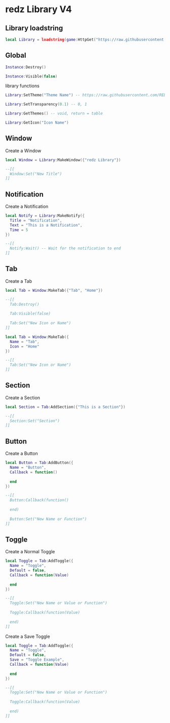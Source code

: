# redz Library V4
## Library loadstring
```lua
local Library = loadstring(game:HttpGet("https://raw.githubusercontent.com/REDzHUB/RedzLibV4/main/Source.lua"))()
```

## Global
```lua
Instance:Destroy()

Instance:Visible(false)
```

library functions
```lua
Library:SetTheme("Theme Name") -- https://raw.githubusercontent.com/REDzHUB/RedzLibV4/main/Themes.lua

Library:SetTransparency(0.1) -- 0, 1

Library:GetThemes() -- void, return = table

Library:GetIcon("Icon Name")
```

## Window
Create a Window
```lua
local Window = Library:MakeWindow({"redz Library"})

--[[
  Window:Set("New Title")
]]
```

## Notification
Create a Notification
```lua
local Notify = Library:MakeNotify({
  Title = "Notification",
  Text = "This is a Notification",
  Time = 5
})

--[[
  Notify:Wait() -- Wait for the notification to end
]]
```

## Tab
Create a Tab
```lua
local Tab = Window:MakeTab({"Tab", "Home"})

--[[
  Tab:Destroy()
  
  Tab:Visible(false)
  
  Tab:Set("New Icon or Name")
]]
```
```lua
local Tab = Window:MakeTab({
  Name = "Tab",
  Icon = "Home"
})

--[[
  Tab:Set("New Icon or Name")
]]
```

## Section
Create a Section
```lua
local Section = Tab:AddSection({"This is a Section"})

--[[
  Section:Set("Section")
]]
```

## Button
Create a Button
```lua
local Button = Tab:AddButton({
  Name = "Button",
  Callback = function()
    
  end
})

--[[
  Button:Callback(function()
    
  end)
  
  Button:Set("New Name or Function")
]]
```

## Toggle
Create a Normal Toggle
```lua
local Toggle = Tab:AddToggle({
  Name = "Toggle",
  Default = false,
  Callback = function(Value)
    
  end
})

--[[
  Toggle:Set("New Name or Value or Function")
  
  Toggle:Callback(function(Value)
  
  end)
]]
```
Create a Save Toggle
```lua
local Toggle = Tab:AddToggle({
  Name = "Toggle",
  Default = false,
  Save = "Toggle Example",
  Callback = function(Value)
    
  end
})

--[[
  Toggle:Set("New Name or Value or Function")
  
  Toggle:Callback(function(Value)
  
  end)
]]
```
